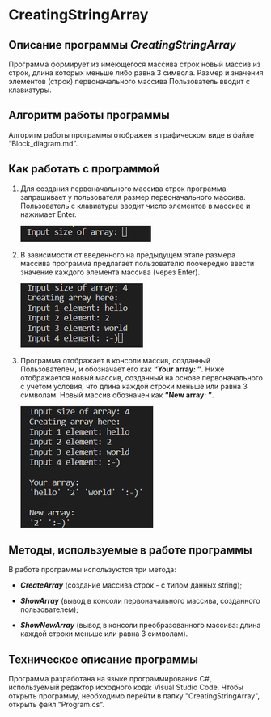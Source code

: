 # CreatingStringArray

## Описание программы _CreatingStringArray_

Программа формирует из имеющегося массива строк новый массив из строк, длина которых меньше либо равна 3 символа. Размер и значения элементов (строк) первоначального массива Пользователь вводит с клавиатуры.

## Алгоритм работы программы

Алгоритм работы программы отображен в графическом виде в файле “Block_diagram.md”.

## Как работать с программой

1. Для создания первоначального массива строк программа запрашивает у пользователя размер первоначального массива. Пользователь с клавиатуры вводит число элементов в массиве и нажимает Enter. 

    ![Input size of array:](Input_size.png)

2. В зависимости от введенного на предыдущем этапе размера массива программа предлагает пользователю поочередно ввести значение каждого элемента массива (через Enter).  

    ![Input the N element:](Creating_array.png)  

3. Программа отображает в консоли массив, созданный Пользователем, и обозначает его как **“Your array: ”**. Ниже отображается новый массив, созданный на основе первоначального с учетом условия, что длина каждой строки меньше или равна 3 символам. Новый массив обозначен как **“New array: ”**.  

    ![Input the N element:](New_array.png) 

## Методы, используемые в работе программы

В работе программы используются три метода:  

* _**CreateArray**_ (создание массива строк - с типом данных string); 

* _**ShowArray**_ (вывод в консоли первоначального массива, созданного пользователем); 

* _**ShowNewArray**_ (вывод в консоли преобразованного массива: длина каждой строки меньше или равна 3 символам). 

## Техническое описание программы

Программа разработана на языке программирования С#, используемый редактор исходного кода: Visual Studio Code. Чтобы открыть программу, необходимо перейти в папку "CreatingStringArray", открыть файл "Program.cs".